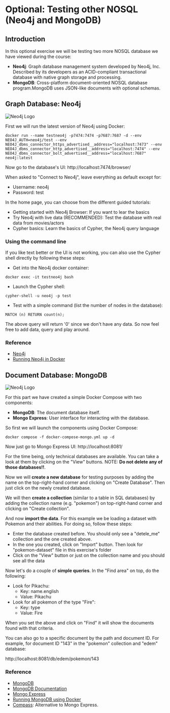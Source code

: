 # Optional: Testing other NOSQL (Neo4j and MongoDB)

## Introduction

In this optional exercise we will be testing two more NOSQL database we have viewed during the course:

* **Neo4j**: Graph database management system developed by Neo4j, Inc. Described by its developers as an ACID-compliant transactional database with native graph storage and processing.
* **MongoDB**: Cross-platform document-oriented NOSQL database program.MongoDB uses JSON-like documents with optional schemas.

## Graph Database: Neo4j

![Neo4j Logo](../img/Neo4j-logo_color.png)

First we will run the latest version of Neo4j using Docker:

```
docker run --name testneo4j -p7474:7474 -p7687:7687 -d --env NEO4J_AUTH=neo4j/test --env NEO4J_dbms_connector_https_advertised__address="localhost:7473" --env NEO4J_dbms_connector_http_advertised__address="localhost:7474" --env NEO4J_dbms_connector_bolt_advertised__address="localhost:7687" neo4j:latest
```

Now go to the database's UI: http://localhost:7474/browser/

When asked to "Connect to Neo4j", leave everything as default except for:

* Username: neo4j
* Password: test

In the home page, you can choose from the different guided tutorials:

* Getting started with Neo4j Browser: If you want to lear the basics
* Try Neo4j with live data (RECOMMENDED): Test the database with real data from movies/actors
* Cypher basics: Learn the basics of Cypher, the Neo4j query language

### Using the command line

If you like text better or the UI is not working, you can also use the Cypher shell directly by following these steps:

* Get into the Neo4j docker container:

```
docker exec -it testneo4j bash
```

* Launch the Cypher shell:

```
cypher-shell -u neo4j -p test
```

* Test with a simple command (list the number of nodes in the database):

```
MATCH (n) RETURN count(n);
```

The above query will return '0' since we don't have any data. So now feel free to add data, query and play around.

### Reference

* [Neo4j](https://neo4j.com/)
* [Running Neo4j in Docker](https://neo4j.com/developer/docker-run-neo4j/)

## Document Database: MongoDB

![Neo4j Logo](../img/mongodb-logo.png)

For this part we have created a simple Docker Compose with two components:

* **MongoDB**: The document database itself.
* **Mongo Express**: User interface for interacting with the database.

So first we will launch the components using Docker Compose:

```
docker compose -f docker-compose-mongo.yml up -d 
```

Now just go to Mongo Express UI: http://localhost:8081/

For the time being, only technical databases are available. You can take a look at them by clicking on the "View" buttons. NOTE: **Do not delete any of those databases!!**.

Now we will **create a new database** for testing purposes by adding the name on the top-right-hand corner and clicking on "Create Database". Then just click on the newly created database.

We will then **create a collection** (similar to a table in SQL databases) by adding the collection name (e.g. "pokemon") on top-right-hand corner and clicking on "Create collection".

And now **import the data**. For this example we be loading a dataset with Pokemon and their abilities. For doing so, follow these steps:

* Enter the database created before. You should only see a "detele_me" collection and the one created above.
* In the one you created, click on "Import" button. Then look for "pokemon-dataset" file in this exercise's folder 
* Click on the "View" button or just on the collection name and you should see all the data

Now let's do a couple of **simple queries**. In the "Find area" on top, do the following:

* Look for Pikachu:
  * Key: name.english
  * Value: Pikachu
* Look for all pokemon of the type "Fire":
  * Key: type
  * Value: Fire

When you set the above and click on "Find" it will show the documents found with that criteria.

You can also go to a specific document by the path and document ID. For example, for document ID "143" in the "pokemon" collection and "edem" database:

http://localhost:8081/db/edem/pokemon/143

### Reference

* [MongoDB](https://www.mongodb.com/home)
* [MongoDB Documentation](https://www.mongodb.com/docs/)
* [Mongo Express](https://github.com/mongo-express/mongo-express)
* [Running MongoDB using Docker](https://www.mongodb.com/compatibility/docker)
* [Compass](https://www.mongodb.com/products/compass): Alternative to Mongo Express.